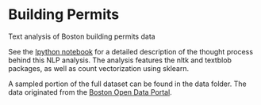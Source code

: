 # Building Permits
Text analysis of Boston building permits data

See the [Ipython notebook](https://github.com/mnksmith/BuildingPermits/blob/main/Building_Permits_Processing.ipynb) for a detailed description of the thought process behind this NLP analysis. The analysis features the nltk and textblob packages, as well as count vectorization using sklearn.

A sampled portion of the full dataset can be found in the data folder. The data originated from the [Boston Open Data Portal](https://data.boston.gov/dataset/approved-building-permits).
